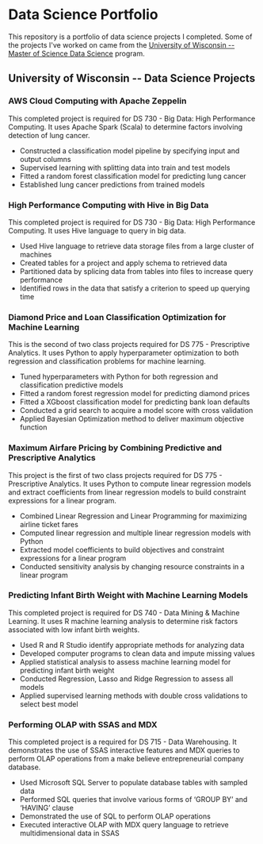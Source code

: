 # Data Science Portfolio

This repository is a portfolio of data science projects I completed.  Some of the projects I've worked on came from the [University of Wisconsin  -- Master of Science Data Science](https://datasciencedegree.wisconsin.edu/) program.


## University of Wisconsin -- Data Science Projects
### AWS Cloud Computing with Apache Zeppelin
This completed project is required for DS 730 - Big Data: High Performance Computing.  It uses Apache Spark (Scala) to determine factors involving detection of lung cancer.
- Constructed a classification model pipeline by specifying input and output columns
- Supervised learning with splitting data into train and test models
- Fitted a random forest classification model for predicting lung cancer
- Established lung cancer predictions from trained models 

### High Performance Computing with Hive in Big Data  
This completed project is required for DS 730 - Big Data: High Performance Computing. It uses Hive language to query in big data.
- Used Hive language to retrieve data storage files from a large cluster of machines
- Created tables for a project and apply schema to retrieved data
- Partitioned data by splicing data from tables into files to increase query performance
- Identified rows in the data that satisfy a criterion to speed up querying time

   
### Diamond Price and Loan Classification Optimization for Machine Learning
This is the second of two class projects required for DS 775 - Prescriptive Analytics. It uses Python to apply hyperparameter optimization to both regression and classification problems for machine learning.
- Tuned hyperparameters with Python for both regression and classification predictive models 
- Fitted a random forest regression model for predicting diamond prices
- Fitted a XGboost classification model for predicting bank loan defaults
- Conducted a grid search to acquire a model score with cross validation
- Applied Bayesian Optimization method to deliver maximum objective function
   
### Maximum Airfare Pricing by Combining Predictive and Prescriptive Analytics
This project is the first of two class projects required for DS 775 - Prescriptive Analytics. It uses Python to compute linear regression models and extract coefficients from linear regression models to build constraint expressions for a linear program.
- Combined Linear Regression and Linear Programming for maximizing airline ticket fares
- Computed linear regression and multiple linear regression models with Python
- Extracted model coefficients to build objectives and constraint expressions for a linear program
- Conducted sensitivity analysis by changing resource constraints in a linear program

### Predicting Infant Birth Weight with Machine Learning Models
This completed project is required for DS 740 - Data Mining & Machine Learning. It uses R machine learning analysis to determine risk factors associated with low infant birth weights.
- Used R and R Studio identify appropriate methods for analyzing data 
- Developed computer programs to clean data and impute missing values
- Applied statistical analysis to assess machine learning model for predicting infant birth weight
- Conducted Regression, Lasso and Ridge Regression to assess all models
- Applied supervised learning methods with double cross validations to select best model

### Performing OLAP with SSAS and MDX	
This completed project is a required for DS 715 - Data Warehousing. It demonstrates the use of SSAS interactive features and MDX queries to perform OLAP operations from a make believe entrepreneurial company database.
- Used Microsoft SQL Server to populate database tables with sampled data
- Performed SQL queries that involve various forms of ‘GROUP BY’ and ‘HAVING’ clause
- Demonstrated the use of SQL to perform OLAP operations
- Executed interactive OLAP with MDX query language to retrieve multidimensional data in SSAS




